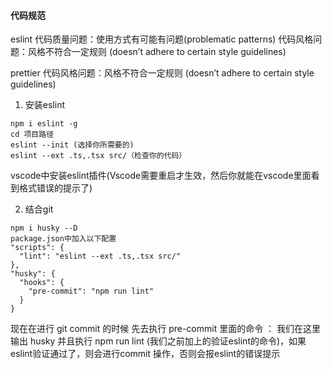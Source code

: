 #### 代码规范

eslint
代码质量问题：使用方式有可能有问题(problematic patterns)
代码风格问题：风格不符合一定规则 (doesn’t adhere to certain style guidelines)

prettier
代码风格问题：风格不符合一定规则 (doesn’t adhere to certain style guidelines)

1. 安装eslint
```
npm i eslint -g
cd 项目路径
eslint --init (选择你所需要的)
eslint --ext .ts,.tsx src/（检查你的代码）
```
vscode中安装eslint插件(Vscode需要重启才生效，然后你就能在vscode里面看到格式错误的提示了)

2. 结合git
```
npm i husky --D
package.json中加入以下配置
"scripts": {
  "lint": "eslint --ext .ts,.tsx src/"
},
"husky": {
  "hooks": {
    "pre-commit": "npm run lint"
  }
}
```
现在在进行 git commit 的时候 先去执行 pre-commit 里面的命令 ： 我们在这里输出 husky 并且执行 npm run lint  (我们之前加上的验证eslint的命令)，如果eslint验证通过了，则会进行commit 操作，否则会报eslint的错误提示
<!-- 4. 如果只进行到第三步的话，你会发现你改一行代码，在提交的时候会报错N个（整个项目的不规范代码都会报错，这时候你的第一反应就是删除eslint哈哈）。这时候就需要对本次修改的代码进行检查。
```
npm i lint-staged -D
package.json中加入以下配置
"husky": {
  "hooks": {
    "pre-commit": "lint-staged"
  }
},
"lint-staged": {
  "src/**/*.{jsx,tsx,ts,js}": [
    "eslint",
    "git add" 
  ]
}
``` -->
